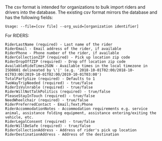 The csv format is intended for organizations to bulk import riders and drivers into the database. The existing csv format mirrors the database and has the following fields:

```
Usage: --file=[csv file] --org_uuid=[organization identifier]
```

For RIDERS:

```
RiderLastName (required) - Last name of the rider
RiderEmail - Email address of the rider, if available
RiderPhone - Phone number of the rider, if available
RiderCollectionZIP (required) - Pick up location zip code
RiderDropOffZIP (required) - Drop off location zip code
AvailableRideTimesJSON - Available times in the local timezone in ISO8601 delineated by \'|' (e.g. '2018-10-01T02:00/2018-10-01T03:00|2019-10-01T02:00/2019-10-01T03:00')
TotalPartySize (required) - Defaults to 1
TwoWayTripNeeded (required) - true/false
RiderIsVulnrable (required) - true/false
RiderWillNotTalkPolitics (required) - true/false
PleaseStayInTouch (required) - true/false
NeedWheelchair (required) - true/false
RiderPreferredContact - Email;Text;Phone
RiderAccommodationNotes - Accommodation requirements e.g. service animal, assistance folding equipment, assistance entering/exiting the vehicle, etc.
RiderLegalConsent (required) - true/false
RiderWillBeSafe (required) - true/false
RiderCollectionAddress - Address of rider's pick up location
RiderDestinationAddress - Address of the destination
```
